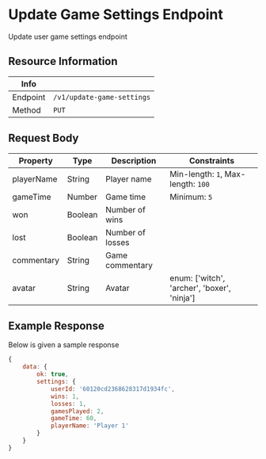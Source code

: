 # Update Game Settings Endpoint

Update user game settings endpoint

## Resource Information

| Info     |                            |
| -------- | -------------------------- |
| Endpoint | `/v1/update-game-settings` |
| Method   | `PUT`                      |

## Request Body

| Property   | Type    | Description      | Constraints                                 |
| ---------- | ------- | ---------------- | ------------------------------------------- |
| playerName | String  | Player name      | Min-length: `1`, Max-length: `100`          |
| gameTime   | Number  | Game time        | Minimum: `5`                                |
| won        | Boolean | Number of wins   |                                             |
| lost       | Boolean | Number of losses |                                             |
| commentary | String  | Game commentary  |                                             |
| avatar     | String  | Avatar           | enum: ['witch', 'archer', 'boxer', 'ninja'] |

## Example Response

Below is given a sample response

```javascript
{
    data: {
        ok: true,
        settings: {
            userId: '60120cd2368628317d1934fc',
			wins: 1,
			losses: 1,
			gamesPlayed: 2,
			gameTime: 60,
			playerName: 'Player 1'
        }
	}
}
```
